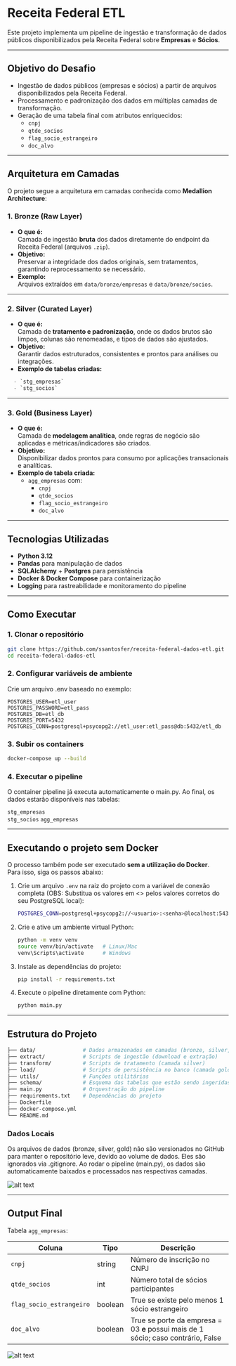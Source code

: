 # Receita Federal ETL

Este projeto implementa um pipeline de ingestão e transformação de dados públicos disponibilizados pela Receita Federal sobre **Empresas** e **Sócios**.  

---

## Objetivo do Desafio

- Ingestão de dados públicos (empresas e sócios) a partir de arquivos disponibilizados pela Receita Federal.
- Processamento e padronização dos dados em múltiplas camadas de transformação.
- Geração de uma tabela final com atributos enriquecidos:
  - `cnpj`
  - `qtde_socios`
  - `flag_socio_estrangeiro`
  - `doc_alvo`

---

## Arquitetura em Camadas

O projeto segue a arquitetura em camadas conhecida como **Medallion Architecture**:

### 1. Bronze (Raw Layer)
- **O que é:**  
  Camada de ingestão **bruta** dos dados diretamente do endpoint da Receita Federal (arquivos `.zip`).
- **Objetivo:**  
  Preservar a integridade dos dados originais, sem tratamentos, garantindo reprocessamento se necessário.
- **Exemplo:**  
  Arquivos extraídos em `data/bronze/empresas` e `data/bronze/socios`.

---

### 2. Silver (Curated Layer)
- **O que é:**  
  Camada de **tratamento e padronização**, onde os dados brutos são limpos, colunas são renomeadas, e tipos de dados são ajustados.
- **Objetivo:**  
  Garantir dados estruturados, consistentes e prontos para análises ou integrações.
- **Exemplo de tabelas criadas:**
```sql  
  - `stg_empresas`  
  - `stg_socios`
```
---

### 3. Gold (Business Layer)
- **O que é:**  
  Camada de **modelagem analítica**, onde regras de negócio são aplicadas e métricas/indicadores são criados.
- **Objetivo:**  
  Disponibilizar dados prontos para consumo por aplicações transacionais e analíticas.
- **Exemplo de tabela criada:**  
  - `agg_empresas` com:
    - `cnpj`
    - `qtde_socios`
    - `flag_socio_estrangeiro`
    - `doc_alvo`

---

## Tecnologias Utilizadas

- **Python 3.12**
- **Pandas** para manipulação de dados
- **SQLAlchemy** + **Postgres** para persistência
- **Docker & Docker Compose** para containerização
- **Logging** para rastreabilidade e monitoramento do pipeline

---

## Como Executar

### 1. Clonar o repositório
```bash
git clone https://github.com/ssantosfer/receita-federal-dados-etl.git
cd receita-federal-dados-etl
```

### 2. Configurar variáveis de ambiente
Crie um arquivo .env baseado no exemplo:
``` .env
POSTGRES_USER=etl_user
POSTGRES_PASSWORD=etl_pass
POSTGRES_DB=etl_db
POSTGRES_PORT=5432
POSTGRES_CONN=postgresql+psycopg2://etl_user:etl_pass@db:5432/etl_db
```
### 3. Subir os containers
```bash
docker-compose up --build
```
### 4. Executar o pipeline
O container pipeline já executa automaticamente o main.py.
Ao final, os dados estarão disponíveis nas tabelas:

`stg_empresas`  
`stg_socios`
`agg_empresas`

---

## Executando o projeto sem Docker

O processo também pode ser executado **sem a utilização do Docker**.  
Para isso, siga os passos abaixo:

1. Crie um arquivo `.env` na raiz do projeto com a variável de conexão completa (OBS: Substitua os valores em <> pelos valores corretos do seu PostgreSQL local):

    ```bash
    POSTGRES_CONN=postgresql+psycopg2://<usuario>:<senha>@localhost:5432/<nome_do_banco>
    ```

2. Crie e ative um ambiente virtual Python:

    ```bash
    python -m venv venv
    source venv/bin/activate   # Linux/Mac
    venv\Scripts\activate      # Windows
    ```

3. Instale as dependências do projeto:

    ```bash
    pip install -r requirements.txt
    ```

4. Execute o pipeline diretamente com Python:

    ```bash
    python main.py
    ```

---

## Estrutura do Projeto
```bash
├── data/               # Dados armazenados em camadas (bronze, silver,gold)
├── extract/            # Scripts de ingestão (download e extração)
├── transform/          # Scripts de tratamento (camada silver)
├── load/               # Scripts de persistência no banco (camada gold)
├── utils/              # Funções utilitárias
├── schema/             # Esquema das tabelas que estão sendo ingeridas
├── main.py             # Orquestração do pipeline
├── requirements.txt    # Dependências do projeto
├── Dockerfile
├── docker-compose.yml
└── README.md
```
### Dados Locais

Os arquivos de dados (bronze, silver, gold) não são versionados no GitHub para manter o repositório leve, devido ao volume de dados.
Eles são ignorados via .gitignore.
Ao rodar o pipeline (main.py), os dados são automaticamente baixados e processados nas respectivas camadas.

![alt text](dados_locais.png)

---

## Output Final

Tabela `agg_empresas`:

| Coluna                   | Tipo    | Descrição                                                                 |
| ------------------------ | ------- | ------------------------------------------------------------------------- |
| `cnpj`                   | string  | Número de inscrição no CNPJ                                               |
| `qtde_socios`            | int     | Número total de sócios participantes                                      |
| `flag_socio_estrangeiro` | boolean | True se existe pelo menos 1 sócio estrangeiro                             |
| `doc_alvo`               | boolean | True se porte da empresa = 03 **e** possui mais de 1 sócio; caso contrário, False |

![alt text](agg_empresas.png)